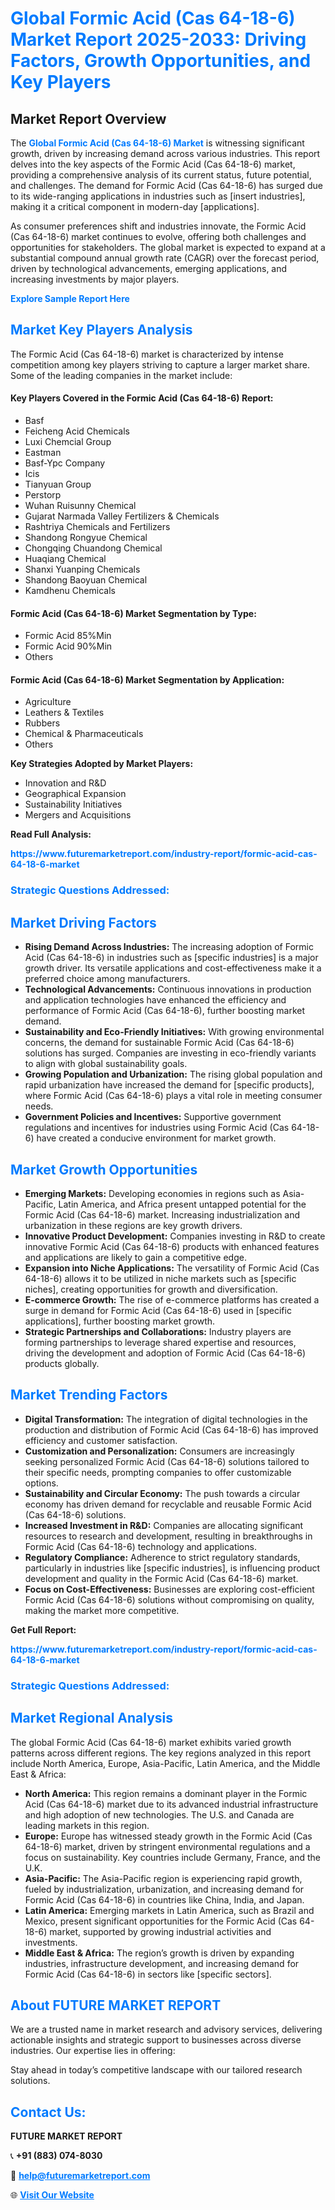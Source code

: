 <h1 style="color: #007BFF;">Global Formic Acid (Cas 64-18-6) Market Report 2025-2033: Driving Factors, Growth Opportunities, and Key Players</h1>

<section id="overview">
<h2>Market Report Overview</h2>
<p>The <a href="https://www.futuremarketreport.com/industry-report/formic-acid-cas-64-18-6-market" style="color: #007BFF; text-decoration: none;"><strong>Global Formic Acid (Cas 64-18-6) Market</strong></a> is witnessing significant growth, driven by increasing demand across various industries. This report delves into the key aspects of the Formic Acid (Cas 64-18-6) market, providing a comprehensive analysis of its current status, future potential, and challenges. The demand for Formic Acid (Cas 64-18-6) has surged due to its wide-ranging applications in industries such as [insert industries], making it a critical component in modern-day [applications].</p>
<p>As consumer preferences shift and industries innovate, the Formic Acid (Cas 64-18-6) market continues to evolve, offering both challenges and opportunities for stakeholders. The global market is expected to expand at a substantial compound annual growth rate (CAGR) over the forecast period, driven by technological advancements, emerging applications, and increasing investments by major players.</p>
</section>

<section id="overview">
<p><a href="https://www.futuremarketreport.com/request-sample/reportId=29910" style="color: #007BFF; text-decoration: none;"><strong>Explore Sample Report Here</strong></a></p>
</section>

<section id="key-players">
<h2 style="color: #007BFF;">Market Key Players Analysis</h2>
<p>The Formic Acid (Cas 64-18-6) market is characterized by intense competition among key players striving to capture a larger market share. Some of the leading companies in the market include:</p>
<h4>Key Players Covered in the Formic Acid (Cas 64-18-6) Report:</h4>
<ul><li>Basf</li><li>Feicheng Acid Chemicals</li><li>Luxi Chemcial Group</li><li>Eastman</li><li>Basf-Ypc Company</li><li>Icis</li><li>Tianyuan Group</li><li>Perstorp</li><li>Wuhan Ruisunny Chemical</li><li>Gujarat Narmada Valley Fertilizers &amp; Chemicals</li><li>Rashtriya Chemicals and Fertilizers</li><li>Shandong Rongyue Chemical</li><li>Chongqing Chuandong Chemical</li><li>Huaqiang Chemical</li><li>Shanxi Yuanping Chemicals</li><li>Shandong Baoyuan Chemical</li><li>Kamdhenu Chemicals</li></ul>
<h4>Formic Acid (Cas 64-18-6) Market Segmentation by Type:</h4>
<ul><li>Formic Acid 85%Min</li><li>Formic Acid 90%Min</li><li>Others</li></ul>

<h4>Formic Acid (Cas 64-18-6) Market Segmentation by Application:</h4>
<ul><li>Agriculture</li><li>Leathers &amp; Textiles</li><li>Rubbers</li><li>Chemical &amp; Pharmaceuticals</li><li>Others</li></ul>
<p><strong>Key Strategies Adopted by Market Players:</strong></p>
<ul>
<li>Innovation and R&D</li>
<li>Geographical Expansion</li>
<li>Sustainability Initiatives</li>
<li>Mergers and Acquisitions</li>
</ul>
</section>

<section>
<p><strong>Read Full Analysis: </strong></p><a href="https://www.futuremarketreport.com/industry-report/formic-acid-cas-64-18-6-market" style="color: #007BFF; text-decoration: none;"><strong>https://www.futuremarketreport.com/industry-report/formic-acid-cas-64-18-6-market</strong></a>
<h3 style="color: #007BFF;">Strategic Questions Addressed:</h3>
</section>

<section id="driving-factors">
<h2 style="color: #007BFF;">Market Driving Factors</h2>
<ul>
<li><strong>Rising Demand Across Industries:</strong> The increasing adoption of Formic Acid (Cas 64-18-6) in industries such as [specific industries] is a major growth driver. Its versatile applications and cost-effectiveness make it a preferred choice among manufacturers.</li>
<li><strong>Technological Advancements:</strong> Continuous innovations in production and application technologies have enhanced the efficiency and performance of Formic Acid (Cas 64-18-6), further boosting market demand.</li>
<li><strong>Sustainability and Eco-Friendly Initiatives:</strong> With growing environmental concerns, the demand for sustainable Formic Acid (Cas 64-18-6) solutions has surged. Companies are investing in eco-friendly variants to align with global sustainability goals.</li>
<li><strong>Growing Population and Urbanization:</strong> The rising global population and rapid urbanization have increased the demand for [specific products], where Formic Acid (Cas 64-18-6) plays a vital role in meeting consumer needs.</li>
<li><strong>Government Policies and Incentives:</strong> Supportive government regulations and incentives for industries using Formic Acid (Cas 64-18-6) have created a conducive environment for market growth.</li>
</ul>
</section>

<section id="growth-opportunities">
<h2 style="color: #007BFF;">Market Growth Opportunities</h2>
<ul>
<li><strong>Emerging Markets:</strong> Developing economies in regions such as Asia-Pacific, Latin America, and Africa present untapped potential for the Formic Acid (Cas 64-18-6) market. Increasing industrialization and urbanization in these regions are key growth drivers.</li>
<li><strong>Innovative Product Development:</strong> Companies investing in R&D to create innovative Formic Acid (Cas 64-18-6) products with enhanced features and applications are likely to gain a competitive edge.</li>
<li><strong>Expansion into Niche Applications:</strong> The versatility of Formic Acid (Cas 64-18-6) allows it to be utilized in niche markets such as [specific niches], creating opportunities for growth and diversification.</li>
<li><strong>E-commerce Growth:</strong> The rise of e-commerce platforms has created a surge in demand for Formic Acid (Cas 64-18-6) used in [specific applications], further boosting market growth.</li>
<li><strong>Strategic Partnerships and Collaborations:</strong> Industry players are forming partnerships to leverage shared expertise and resources, driving the development and adoption of Formic Acid (Cas 64-18-6) products globally.</li>
</ul>
</section>

<section id="trending-factors">
<h2 style="color: #007BFF;">Market Trending Factors</h2>
<ul>
<li><strong>Digital Transformation:</strong> The integration of digital technologies in the production and distribution of Formic Acid (Cas 64-18-6) has improved efficiency and customer satisfaction.</li>
<li><strong>Customization and Personalization:</strong> Consumers are increasingly seeking personalized Formic Acid (Cas 64-18-6) solutions tailored to their specific needs, prompting companies to offer customizable options.</li>
<li><strong>Sustainability and Circular Economy:</strong> The push towards a circular economy has driven demand for recyclable and reusable Formic Acid (Cas 64-18-6) solutions.</li>
<li><strong>Increased Investment in R&D:</strong> Companies are allocating significant resources to research and development, resulting in breakthroughs in Formic Acid (Cas 64-18-6) technology and applications.</li>
<li><strong>Regulatory Compliance:</strong> Adherence to strict regulatory standards, particularly in industries like [specific industries], is influencing product development and quality in the Formic Acid (Cas 64-18-6) market.</li>
<li><strong>Focus on Cost-Effectiveness:</strong> Businesses are exploring cost-efficient Formic Acid (Cas 64-18-6) solutions without compromising on quality, making the market more competitive.</li>
</ul>
</section>

<section>
<p><strong>Get Full Report: </strong></p><a href="https://www.futuremarketreport.com/industry-report/formic-acid-cas-64-18-6-market" style="color: #007BFF; text-decoration: none;"><strong>https://www.futuremarketreport.com/industry-report/formic-acid-cas-64-18-6-market</strong></a>
<h3 style="color: #007BFF;">Strategic Questions Addressed:</h3>
</section>


<section id="regional-analysis">
<h2 style="color: #007BFF;">Market Regional Analysis</h2>
<p>The global Formic Acid (Cas 64-18-6) market exhibits varied growth patterns across different regions. The key regions analyzed in this report include North America, Europe, Asia-Pacific, Latin America, and the Middle East & Africa:</p>
<ul>
<li><strong>North America:</strong> This region remains a dominant player in the Formic Acid (Cas 64-18-6) market due to its advanced industrial infrastructure and high adoption of new technologies. The U.S. and Canada are leading markets in this region.</li>
<li><strong>Europe:</strong> Europe has witnessed steady growth in the Formic Acid (Cas 64-18-6) market, driven by stringent environmental regulations and a focus on sustainability. Key countries include Germany, France, and the U.K.</li>
<li><strong>Asia-Pacific:</strong> The Asia-Pacific region is experiencing rapid growth, fueled by industrialization, urbanization, and increasing demand for Formic Acid (Cas 64-18-6) in countries like China, India, and Japan.</li>
<li><strong>Latin America:</strong> Emerging markets in Latin America, such as Brazil and Mexico, present significant opportunities for the Formic Acid (Cas 64-18-6) market, supported by growing industrial activities and investments.</li>
<li><strong>Middle East & Africa:</strong> The region’s growth is driven by expanding industries, infrastructure development, and increasing demand for Formic Acid (Cas 64-18-6) in sectors like [specific sectors].</li>
</ul>
</section>

<footer>
<h2 style="color: #007BFF;">About FUTURE MARKET REPORT</h2>
<p>We are a trusted name in market research and advisory services, delivering actionable insights and strategic support to businesses across diverse industries. Our expertise lies in offering:</p>

<p>Stay ahead in today’s competitive landscape with our tailored research solutions.</p>

<h2 style="color: #007BFF;">Contact Us:</h2>
<p><strong>FUTURE MARKET REPORT</strong></p>
<p>📞 <strong>+91 (883) 074-8030</strong></p>
<p>📧 <strong><a href="mailto:help@futuremarketreport.com" style="color: #007BFF;">help@futuremarketreport.com</a></strong></p>
<p>🌐 <strong><a href="https://www.futuremarketreport.com/" style="color: #007BFF;">Visit Our Website</a></strong></p>
</footer>